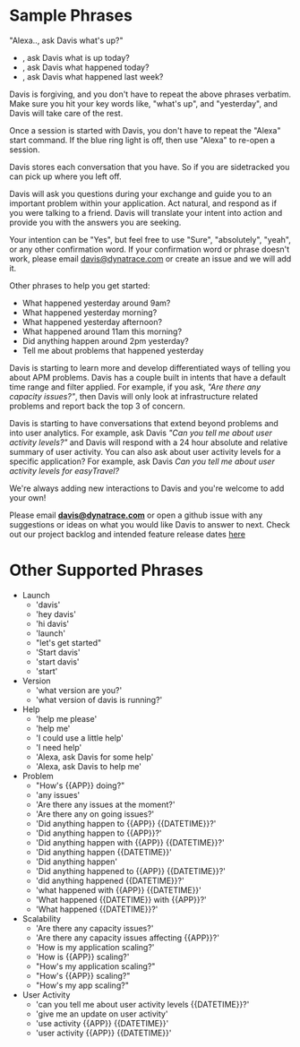 # Sample Phrases

"Alexa.., ask Davis what's up?"

* , ask Davis what is up today?
* , ask Davis what happened today?
* , ask Davis what happened last week?

Davis is forgiving, and you don't have to repeat the above phrases verbatim. Make sure you hit your
key words like, "what's up", and "yesterday", and Davis will take care of the rest.

Once a session is started with Davis, you don't have to repeat the "Alexa" start command. If the
blue ring light is off, then use "Alexa" to re-open a session.

Davis stores each conversation that you have. So if you are sidetracked you can pick up where you
left off.

Davis will ask you questions during your exchange and guide you to an important problem within your
application. Act natural, and respond as if you were talking to a friend. Davis will translate your
intent into action and provide you with the answers you are seeking.

Your intention can be "Yes", but feel free to use "Sure", "absolutely", "yeah", or any other
confirmation word. If your confirmation word or phrase doesn't work, please email
davis@dynatrace.com or create an issue and we will add it.

Other phrases to help you get started:

* What happened yesterday around 9am?
* What happened yesterday morning?
* What happened yesterday afternoon?
* What happened around 11am this morning?
* Did anything happen around 2pm yesterday?
* Tell me about problems that happened yesterday

Davis is starting to learn more and develop differentiated ways of telling you about APM problems.
Davis has a couple built in intents that have a default time range and filter applied. For example,
if you ask, *"Are there any capacity issues?"*, then Davis will only look at infrastructure related
problems and report back the top 3 of concern.


Davis is starting to have conversations that extend beyond problems and into user analytics. For
example, ask Davis *"Can you tell me about user activity levels?"* and Davis will respond with a 24
hour absolute and relative summary of user activity. You can also ask about user activity levels for
a specific application? For example, ask Davis *Can you tell me about user activity levels for
easyTravel?*

We're always adding new interactions to Davis and you're welcome to add your own!

Please email **[davis@dynatrace.com](mailto:davis@dynatrace.com)** or open a github issue with any
suggestions or ideas on what you would like Davis to answer to next. Check out our project backlog
and intended feature release dates [here](https://github.com/Dynatrace/davis-server/projects/2)

# Other Supported Phrases

- Launch
  - 'davis'
  - 'hey davis'
  - 'hi davis'
  - 'launch'
  - "let's get started"
  - 'Start davis'
  - 'start davis'
  - 'start'
- Version
  - 'what version are you?'
  - 'what version of davis is running?'
- Help
  - 'help me please'
  - 'help me'
  - 'I could use a little help'
  - 'I need help'
  - 'Alexa, ask Davis for some help'
  - 'Alexa, ask Davis to help me'
- Problem
  - "How's {{APP}} doing?"
  - 'any issues'
  - 'Are there any issues at the moment?'
  - 'Are there any on going issues?'
  - 'Did anything happen to {{APP}} {{DATETIME}}?'
  - 'Did anything happen to {{APP}}?'
  - 'Did anything happen with {{APP}} {{DATETIME}}?'
  - 'Did anything happen {{DATETIME}}'
  - 'Did anything happen'
  - 'Did anything happened to {{APP}} {{DATETIME}}?'
  - 'did anything happened {{DATETIME}}?'
  - 'what happened with {{APP}} {{DATETIME}}'
  - 'What happened {{DATETIME}} with {{APP}}?'
  - 'What happened {{DATETIME}}?'
- Scalability
  - 'Are there any capacity issues?'
  - 'Are there any capacity issues affecting {{APP}}?'
  - 'How is my application scaling?'
  - 'How is {{APP}} scaling?'
  - "How's my application scaling?"
  - "How's {{APP}} scaling?"
  - "How's my app scaling?"
- User Activity
  - 'can you tell me about user activity levels {{DATETIME}}?'
  - 'give me an update on user activity'
  - 'use activity {{APP}} {{DATETIME}}'
  - 'user activity {{APP}} {{DATETIME}}'